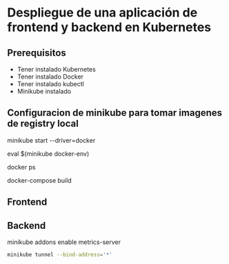 # Despliegue de una aplicación de frontend y backend en Kubernetes

## Prerequisitos

- Tener instalado Kubernetes
- Tener instalado Docker
- Tener instalado kubectl
- Minikube instalado

## Configuracion de minikube para tomar imagenes de registry local

minikube start --driver=docker

eval $(minikube docker-env)

docker ps

docker-compose build

## Frontend

## Backend

minikube addons enable metrics-server

```bash
minikube tunnel --bind-address='*'
```